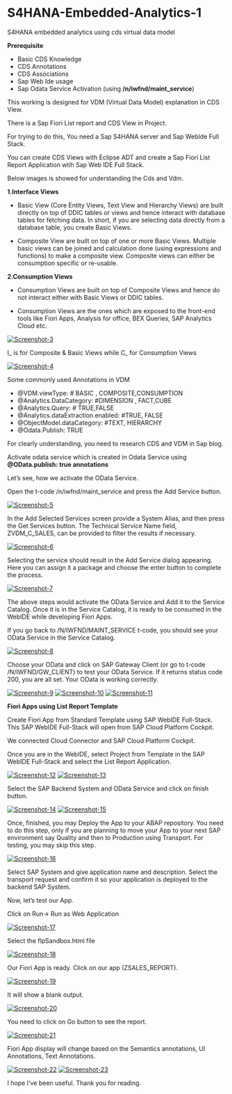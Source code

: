 # S4HANA-Embedded-Analytics-1
S4HANA embedded analytics using cds virtual data model

<b>Prerequisite</b>
  * Basic CDS Knowledge
  * CDS Annotations
  * CDS Associations
  * Sap Web Ide usage
  * Sap Odata Service Activation (using <b>/n/iwfnd/maint_service</b>)
  
This working is designed for VDM (Virtual Data Model) explanation in CDS View.

There is a Sap Fiori List report and CDS View in Project.

For trying to do this, You need a Sap S4HANA server and Sap WebIde Full Stack.

You can create CDS Views with Eclipse ADT and create a Sap Fiori List Report Application wtih Sap Web IDE Full Stack.

Below images is showed for understanding the Cds and Vdm.

<b>1.Interface Views</b>
  * Basic View (Core Entity Views, Text View and Hierarchy Views) are built directly on top of DDIC tables or views and hence interact with database tables for fetching data. In short, if you are selecting data directly from a database table, you create Basic Views.
  
  * Composite View  are built on top of one or more Basic Views. Multiple basic views can be joined and calculation done (using expressions and functions) to make a composite view. Composite views can either be consumption specific or re-usable.
  
<b>2.Consumption Views</b>

  * Consumption Views are built on top of Composite Views and hence do not interact either with Basic Views or DDIC tables.
  
  * Consumption Views are the ones which are exposed to the front-end tools like Fiori Apps, Analysis for office, BEX Queries, SAP Analytics Cloud etc.

<a href="https://imgbb.com/"><img src="https://i.ibb.co/NmB3RZH/Screenshot-3.png" alt="Screenshot-3" border="0"></a>

I_ is for Composite & Basic Views while C_ for Consumption Views

<a href="https://ibb.co/cYZQjQG"><img src="https://i.ibb.co/y4Zqrqw/Screenshot-4.png" alt="Screenshot-4" border="0"></a>

Some commonly used Annotations in VDM

* @VDM.viewType: # BASIC , COMPOSITE,CONSUMPTION
* @Analytics.DataCategory: #DIMENSION , FACT,CUBE
* @Analytics.Query: # TRUE,FALSE
* @Analytics.dataExtraction.enabled: #TRUE, FALSE
* @ObjectModel.dataCategory: #TEXT, HIERARCHY
* @Odata.Publish: TRUE

For clearly understanding, you need to research CDS and VDM in Sap blog.

Activate odata service which is created in Odata Service using <b>@OData.publish: true annotations</b>

Let’s see, how we activate the OData Service.

Open the t-code /n/iwfnd/maint_service and press the Add Service button. 

<a href="https://ibb.co/CJ9vknB"><img src="https://i.ibb.co/LQg6LCS/Screenshot-5.png" alt="Screenshot-5" border="0"></a>

In the Add Selected Services screen provide a System Alias, and then press the Get Services button.  The Technical Service Name field, ZVDM_C_SALES, can be provided to filter the results if necessary. 

<a href="https://ibb.co/61nfSnh"><img src="https://i.ibb.co/ww0xq0H/Screenshot-6.png" alt="Screenshot-6" border="0"></a>

Selecting the service should result in the Add Service dialog appearing.  Here you can assign it a package and choose the enter button to complete the process.

<a href="https://ibb.co/QKKKKYz"><img src="https://i.ibb.co/z4444Pj/Screenshot-7.png" alt="Screenshot-7" border="0"></a>

The above steps would activate the OData Service and Add it to the Service Catalog. Once it is in the Service Catalog, it is ready to be consumed in the WebIDE while developing Fiori Apps.

If you go back to /N/IWFND/MAINT_SERVICE t-code, you should see your OData Service in the Service Catalog.

<a href="https://ibb.co/zGgjJ9b"><img src="https://i.ibb.co/72D84MV/Screenshot-8.png" alt="Screenshot-8" border="0"></a>

Choose your OData and click on SAP Gateway Client (or go to t-code /N/IWFND/GW_CLIENT) to test your OData Service. If it returns status code 200, you are all set. Your OData is working correctly.

<a href="https://ibb.co/19WZPyv"><img src="https://i.ibb.co/sFYjNxm/Screenshot-9.png" alt="Screenshot-9" border="0"></a>
<a href="https://ibb.co/QkdB9xW"><img src="https://i.ibb.co/DYpX4jB/Screenshot-10.png" alt="Screenshot-10" border="0"></a>
<a href="https://ibb.co/GJzs8Fg"><img src="https://i.ibb.co/YWHD1bv/Screenshot-11.png" alt="Screenshot-11" border="0"></a>

<b>Fiori Apps using List Report Template</b>

Create Fiori App from Standard Template using SAP WebIDE Full-Stack. This SAP WebIDE Full-Stack will open from SAP Cloud Platform Cockpit.

We connected Cloud Connector and SAP Cloud Platform Cockpit.

Once you are in the WebIDE, select Project from Template in the SAP WebIDE Full-Stack and select the List Report Application.

<a href="https://ibb.co/XSmsv3K"><img src="https://i.ibb.co/m6QqMX2/Screenshot-12.png" alt="Screenshot-12" border="0"></a>
<a href="https://ibb.co/WxQ8DDf"><img src="https://i.ibb.co/TvZjKKt/Screenshot-13.png" alt="Screenshot-13" border="0"></a>

Select the SAP Backend System and OData Service and click on finish button.

<a href="https://ibb.co/cXTDGF1"><img src="https://i.ibb.co/fG04hp2/Screenshot-14.png" alt="Screenshot-14" border="0"></a>
<a href="https://ibb.co/rKB16wf"><img src="https://i.ibb.co/7x36W1N/Screenshot-15.png" alt="Screenshot-15" border="0"></a>

Once, finished, you may Deploy the App to your ABAP repository. You need to do this step, only if you are planning to move your App to your next SAP environment say Quality and then to Production using Transport. For testing, you may skip this step.

<a href="https://ibb.co/h9ZzzC9"><img src="https://i.ibb.co/3dMZZkd/Screenshot-16.png" alt="Screenshot-16" border="0"></a>

Select SAP System and give application name and description. Select the transport request and confirm it so your application is deployed to the backend SAP System.

Now, let’s test our App.

Click on Run-> Run as Web Application

<a href="https://ibb.co/yhCqTqx"><img src="https://i.ibb.co/GsDRwRr/Screenshot-17.png" alt="Screenshot-17" border="0"></a>

Select the flpSandbox.html file

<a href="https://ibb.co/t8HJzFd"><img src="https://i.ibb.co/gzrRdhn/Screenshot-18.png" alt="Screenshot-18" border="0"></a>

Our Fiori App is ready. Click on our app (ZSALES_REPORT).

<a href="https://ibb.co/ky3D1yz"><img src="https://i.ibb.co/g7vWV7Q/Screenshot-19.png" alt="Screenshot-19" border="0"></a>

It will show a blank output.

<a href="https://ibb.co/BNdXXZN"><img src="https://i.ibb.co/sHk00wH/Screenshot-20.png" alt="Screenshot-20" border="0"></a>

You need to click on Go button to see the report.

<a href="https://ibb.co/2t0xCpL"><img src="https://i.ibb.co/pz6cMks/Screenshot-21.png" alt="Screenshot-21" border="0"></a>

Fiori App  display will change based on the Semantics annotations, UI Annotations, Text Annotations.

<a href="https://ibb.co/TqS30kJ"><img src="https://i.ibb.co/7N5mpXB/Screenshot-22.png" alt="Screenshot-22" border="0"></a>
<a href="https://ibb.co/tMzy17y"><img src="https://i.ibb.co/fY9mThm/Screenshot-23.png" alt="Screenshot-23" border="0"></a>


I hope I've been useful.
Thank you for reading.


